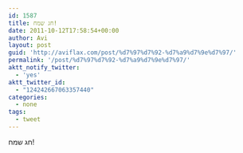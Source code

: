```yaml
---
id: 1587
title: חג שמח!
date: 2011-10-12T17:58:54+00:00
author: Avi
layout: post
guid: 'http://aviflax.com/post/%d7%97%d7%92-%d7%a9%d7%9e%d7%97/'
permalink: '/post/%d7%97%d7%92-%d7%a9%d7%9e%d7%97/'
aktt_notify_twitter:
  - 'yes'
aktt_twitter_id:
  - "124242667063357440"
categories:
  - none
tags:
  - tweet
---
```

חג שמח!